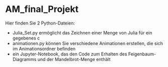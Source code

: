 # AM_final_Projekt
Hier finden Sie 2 Python-Dateien:
- Julia_Set.py ermöglicht das Zeichnen einer Menge von Julia für ein gegebenes c
- animationen.py können Sie verschiedene Animationen erstellen, die sich im Animationsordner befinden
- ein Jupyter-Notebook, das den Code zum Erhalten des Feigenbaum-Diagramms und der Mandelbrot-Menge enthält

